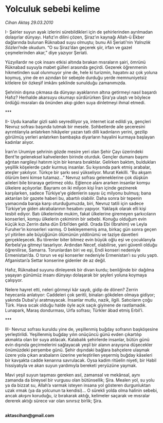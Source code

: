 # Yolculuk sebebi kelime

*Cihan Aktaş 29.03.2010*

<div class="yazi"><p>I- Şairler suyun ayak izlerini sürebildikleri için de şehirlerinden ayrılmadan dolaşırlar dünyayı. Hafız’ın dilini çözen, Şiraz’ın kaynağı Allah-ü Ekber dağlarında bulunan Rüknabad suyu olmuştu; bunu Ali Şeriati’nin <i>Yalnızlık Sözleri</i>’nde okudum. “O su Şiraz’dan geçerek şiir, irfan ve gazel çeşmelerinden akar,” diye yazıyor Şeriati. </p>
<p>Yüzyıllardır ne çok insanı etkisi altında bırakan mısraların şairi, ömrünü Rüknabad suyuyla mabet gülleri arasında geçirdi. Gezerek öğrenmenin hikmetinden sual olunmuyor yine de, hele ki turizmin, hayatını az çok yoluna koymuş, yine de en azından bir sebeple durduğu yerde memnuniyetsiz kitlelere bir özkeşif imkânı şeklinde sunulduğu zamanımızda. </p>
<p>Şehrinin dışına çıkmasa da dünyayı ayaklarının altına getirmeyi nasıl başardı Hafız? Herhalde akarsuyu okumayı sürdürürken Şira’ya ulaştı ve böylece ördüğü mısraları da önünden akıp giden suya dinletmeyi ihmal etmedi.</p>
<p>***</p>
<p>II- Uydu kanallar gizli saklı seyrediliyor ya, internet icat edildi ya, gençleri Nevruz sofrası başında tutmak bir mesele. Sohbetlerde aile şeceresini ayrıntılarıyla anlatırken hikâyeler yazan tatlı dilli kadınların yerini, gezilip görülmüş yerleri anlatırken bambaşka diyarların hayalini kurmaya başlayan kadınlar alıyor.</p>
<p>İran’ın Urumiye şehrinin gözde mesire yeri olan Şehir Çayı üzerindeki Bent’te geleneksel kahvelerden birinde oturduk. Gençler dumanı başımı ağrıtan nargileyi hatırım için bir kenara bıraktılar. Gelirken baktım, buldukları yeşillik köşelerde çadır kurmuş insanlar. Su kıyısında park etmiş arabalar, ateşler yakılıyor. Türkçe bir şarkı sesi yükseliyor. Murat Kekilli. “Bu akşam ölürüm beni kimse tutamaz...” Nevruz sofrası geleneklerine çok düşkün aileleri bile biraraya getirmez oldu. Eğlence alanı ararken insanlar komşu ülkelere açılıyorlar. Bayramı on iki milyon kişi İran içinde gezinerek karşılarken, sadece Türkiye’ye gidenlerin sayısı üç milyonu bulmuş; bana aktarılan bir gazete haberi bu, abartılı olabilir. Daha sonra bir tepenin yamacında baraja karşı oturduğumuzda, biri, Nevruz tatili için sadece Türkiye’ye giden akrabalarının hesabını yapıyor. Yaklaşık olarak elli kişi tesbit ediyor. Batı ülkelerinde mukim, fakat ülkelerine giremeyen şarkıcıların konserleri, komşu ülkelerin çekiminin bir sebebi. Konuğu olduğum evin küçük kızı Zerrin daha dün Erbil’den geldi. Orada Ebi (İbrahim) ve Leyla Furuher’in konserleri varmış. O bekleyememiş ama, birkaç gün sonra geçen yıl yitirilen aile büyüğünün ölümünün yıldönümü ve taziye davetleri gerçekleşecek. Bu törenler biter bitmez evin büyük oğlu eşi ve çocuklarıyla Kerbela’ya gitmeyi tasarlıyor. Ardından Necef, olabilirse, yani güvenli olduğu öğrenilirse, Samarra. Torunlardan biri ve eşi, Endi konseri nedeniyle Ermenistan’da. O torun ve eşi konserler nedeniyle Ermenistan’ı su yolu yaptı. Afganistan’a Settar konserine gidenler de az değil. </p>
<p>Hafız, Rüknabad suyunu dinleyerek bir divan kurdu; benliğinde bir dağılma yaşayan günümüz insanı dünyayı dolaşarak bir şeyleri yoluna koymaya çalışıyor.</p>
<p>Nelere hayret etti, neleri görmeyi kâr saydı, gidip de dönen? Zerrin heyecanla anlatıyor: Caddeleri çok şeritli, binaları gökdelen olmaya gidiyor; yakında Dubai’yi aratmayacak. İnsanlar mutlu, nazik, ilgili. Satıcıların çoğu Türk. Hava sıcak olduğu halde öyle açık saçık giyinene de rastlamadık. Lunapark, Maraş dondurması, Urfa sofrası; Türkler âbad etmiş Erbil’i. </p>
<p>***</p>
<p>III- Nevruz sofrası kuruldu yine de, yeşillenmiş buğday sofranın başköşesine yerleştirildi. Yeşillenmiş buğday yılın onüçüncü günü evden çıkartılıp akmakta olan bir suya atılacak. Kalabalık şehirlerde insanlar, bütün günü evin dışında geçirmelerini sağlayacak yeşil bir alanın arayışına düşecekler önümüzdeki perşembe günü. Şehir dışındaki bağlara bahçelere ulaşmak üzere yola çıkan arabaların üzerine yerleştirilen yeşermiş buğday kâseleri bir kavşakta cadde kenarına savrulacak. Oysa kadim ritüelin niyeti, bir Habil hissiyatıyla ve akan suyun yardımıyla bereketi yeryüzüne yaymak. </p>
<p>Mavi yeşil suyun taşıması gereken asıl, zamansal ve mekânsal, aynı zamanda da bireysel bir vurgusu olan bütünsellik; Şira. Mealen yol, su yolu ya da bizzat su, Allah’a varmak isteyen insana yol gösteren durgunluktan uzak ırmak (ya da yolcunun ta kendisi)... O sürekli yolda olma halinin sebebi, ancak akışını koruduğu, iz bırakarak aktığı, kelimeler saçarak ve mısralar dererek aktığı sürece var olan sınırsız birlik; Şira.</p>
<p><b><br/>aktascihan@gmail.com</b></p></div>

